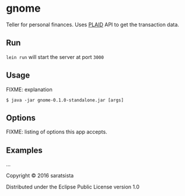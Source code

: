 # gnome

Teller for personal finances. Uses [PLAID](https://plaid.com/) API to get the transaction data.

## Run

`lein run` will start the server at port `3000`

## Usage

FIXME: explanation

    $ java -jar gnome-0.1.0-standalone.jar [args]

## Options

FIXME: listing of options this app accepts.

## Examples

...

Copyright © 2016 saratsista

Distributed under the Eclipse Public License version 1.0
